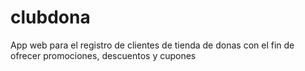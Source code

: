 # clubdona
App web para el registro de clientes de tienda de donas con el fin de ofrecer promociones, descuentos y cupones
